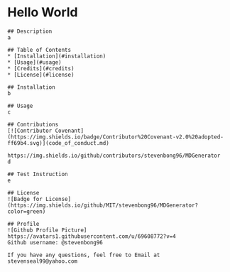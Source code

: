 # Hello World

    ## Description 
    a
    
    ## Table of Contents
    * [Installation](#installation)
    * [Usage](#usage)
    * [Credits](#credits)
    * [License](#license)

    ## Installation 
    b
    
    ## Usage 
    c
    
    ## Contributions
    [![Contributor Covenant](https://img.shields.io/badge/Contributor%20Covenant-v2.0%20adopted-ff69b4.svg)](code_of_conduct.md) 
    
    https://img.shields.io/github/contributors/stevenbong96/MDGenerator
    d

    ## Test Instruction  
    e

    ## License 
    ![Badge for License](https://img.shields.io/github/MIT/stevenbong96/MDGenerator?color=green)

    ## Profile 
    ![Github Profile Picture] https://avatars1.githubusercontent.com/u/69608772?v=4
    Github username: @stevenbong96

    If you have any questions, feel free to Email at stevenseal99@yahoo.com
  